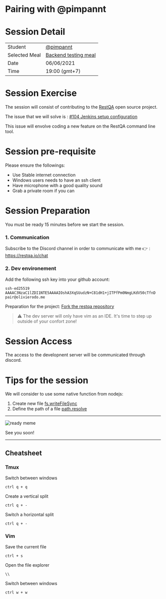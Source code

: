 # Pairing with @pimpannt

# Session Detail

|               |                                                                                                   |
| ------------- | --------------------------------------------------------------------------------------------------|
| Student       | [@pimpannt](https://github.com/pimpannt)                                                          |
| Selected Meal | [Backend testing meal](https://github.com/olivierodo/pair-programming#backend-testing-meal-whale) |
| Date          | 06/06/2021                                                                                        |
| Time          | 19:00 (gmt+7)                                                                                     |


# Session Exercise

The session will consist of contributing to the [RestQA](https://github.com/restqa/restqa) open source project.

The issue that we will solve is : [#104 Jenkins setup configuration](https://github.com/restqa/restqa/issues/104)

This issue will envolve coding a new feature on the RestQA command line tool.

# Session pre-requisite

Please ensure the followings:

* Use Stable internet connection
* Windows users needs to have an ssh client
* Have microphone with a good quality sound
* Grab a private room if you can

# Session Preparation

You must be ready 15 minutes before we start the session.

### 1. Communication

Subscribe to the Discord channel in order to communicate with me 👉 : https://restqa.io/chat

### 2. Dev environement

Add the following ssh key into your github account:

```
ssh-ed25519 AAAAC3NzaC1lZDI1NTE5AAAAIOshA3XqSUudzN+C81dH1+jITPfPm0NmgLKdV50cTfnD pair@olivierodo.me
```

Preparation for the project: [Fork the restqa repository](https://github.com/restqa/restqa/fork)


> ⚠️  The dev server will only have vim as an IDE. It's time to step up outside of your confort zone!

# Session Access

The access to the developnent server will be communicated through discord.


# Tips for the session

We will consider to use some native function from nodejs:

1. Create new file [fs.writeFileSync](https://nodejs.org/api/fs.html#fs_fs_writefilesync_file_data_options)
2. Define the path of a file [path.resolve](https://nodejs.org/api/path.html#path_path_resolve_paths)

---

![ready meme](https://media.giphy.com/media/CjmvTCZf2U3p09Cn0h/giphy.gif)

See you soon!


---

## Cheatsheet

### Tmux

Switch between windows

```
ctrl q + q
```


Create a vertical split

```
ctrl q + -
```


Switch a horizontal split

```
ctrl q + -
```

### Vim

Save the current file

```
ctrl + s
```

Open the file explorer

```
\\
```

Switch between windows
```
ctrl w + w
```




